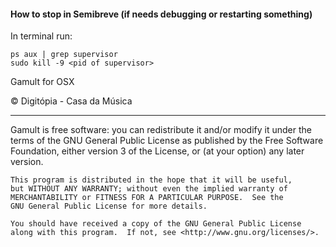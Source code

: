 #### How to stop in Semibreve (if needs debugging or restarting something)

In terminal run:

    ps aux | grep supervisor
    sudo kill -9 <pid of supervisor>

Gamult for OSX

© Digitópia -  Casa da Música

____

Gamult is free software: you can redistribute it and/or modify
    it under the terms of the GNU General Public License as published by
    the Free Software Foundation, either version 3 of the License, or
    (at your option) any later version.

    This program is distributed in the hope that it will be useful,
    but WITHOUT ANY WARRANTY; without even the implied warranty of
    MERCHANTABILITY or FITNESS FOR A PARTICULAR PURPOSE.  See the
    GNU General Public License for more details.

    You should have received a copy of the GNU General Public License
    along with this program.  If not, see <http://www.gnu.org/licenses/>.

